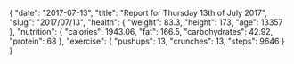 {
    "date": "2017-07-13",
    "title": "Report for Thursday 13th of July 2017",
    "slug": "2017\/07\/13",
    "health": {
        "weight": 83.3,
        "height": 173,
        "age": 13357
    },
    "nutrition": {
        "calories": 1943.06,
        "fat": 166.5,
        "carbohydrates": 42.92,
        "protein": 68
    },
    "exercise": {
        "pushups": 13,
        "crunches": 13,
        "steps": 9646
    }
}